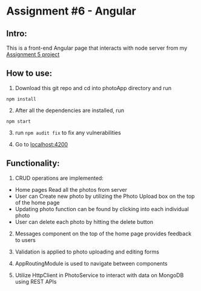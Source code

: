 # Assignment #6 - Angular

## Intro:
This is a front-end Angular page that interacts with node server from my [Assignment 5 project](https://github.com/HarvardDCENode/assignment-5-yangzhou93)

## How to use:

1. Download this git repo and cd into photoApp directory and run
```
npm install
```
2. After all the dependencies are installed, run
```
npm start
```
3. run ``` npm audit fix ``` to fix any vulnerabilities

3. Go to [localhost:4200](http://localhost:4200/)

## Functionality:

1. CRUD operations are implemented:
 + Home pages Read all the photos from server
 + User can Create new photo by utilizing the Photo Upload box on the top of the home page
 + Updating photo function can be found by clicking into each individual photo
 + User can delete each photo by hitting the delete button

2. Messages component on the top of the home page provides feedback to users

3. Validation is applied to photo uploading and editing forms

4. AppRoutingModule is used to navigate between components

5. Utilize HttpClient in PhotoService to interact with data on MongoDB using REST APIs 
